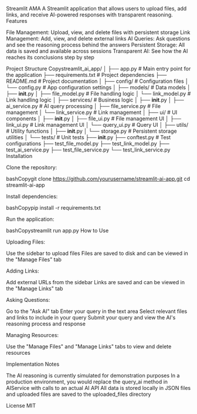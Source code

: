 Streamlit AMA
A Streamlit application that allows users to upload files, add links, and receive AI-powered responses with transparent reasoning.
Features

File Management: Upload, view, and delete files with persistent storage
Link Management: Add, view, and delete external links
AI Queries: Ask questions and see the reasoning process behind the answers
Persistent Storage: All data is saved and available across sessions
Transparent AI: See how the AI reaches its conclusions step by step

Project Structure
Copystreamlit_ai_app/
│
├── app.py                  # Main entry point for the application
├── requirements.txt        # Project dependencies
├── README.md               # Project documentation
│
├── config/                 # Configuration files
│   └── config.py           # App configuration settings
│
├── models/                 # Data models
│   ├── __init__.py
│   ├── file_model.py       # File handling logic
│   └── link_model.py       # Link handling logic
│
├── services/               # Business logic
│   ├── __init__.py
│   ├── ai_service.py       # AI query processing
│   ├── file_service.py     # File management 
│   └── link_service.py     # Link management
│
├── ui/                     # UI components
│   ├── __init__.py
│   ├── file_ui.py          # File management UI
│   ├── link_ui.py          # Link management UI
│   └── query_ui.py         # Query UI
│
├── utils/                  # Utility functions
│   ├── __init__.py
│   └── storage.py          # Persistent storage utilities
│
└── tests/                  # Unit tests
    ├── __init__.py
    ├── conftest.py         # Test configurations
    ├── test_file_model.py
    ├── test_link_model.py
    ├── test_ai_service.py
    ├── test_file_service.py
    └── test_link_service.py
Installation

Clone the repository:

bashCopygit clone https://github.com/yourusername/streamlit-ai-app.git
cd streamlit-ai-app

Install dependencies:

bashCopypip install -r requirements.txt

Run the application:

bashCopystreamlit run app.py
How to Use

Uploading Files:

Use the sidebar to upload files
Files are saved to disk and can be viewed in the "Manage Files" tab


Adding Links:

Add external URLs from the sidebar
Links are saved and can be viewed in the "Manage Links" tab


Asking Questions:

Go to the "Ask AI" tab
Enter your query in the text area
Select relevant files and links to include in your query
Submit your query and view the AI's reasoning process and response


Managing Resources:

Use the "Manage Files" and "Manage Links" tabs to view and delete resources



Implementation Notes

The AI reasoning is currently simulated for demonstration purposes
In a production environment, you would replace the query_ai method in AIService with calls to an actual AI API
All data is stored locally in JSON files and uploaded files are saved to the uploaded_files directory

License
MIT